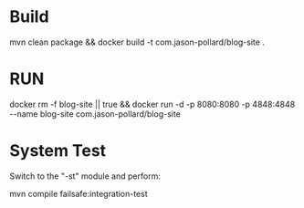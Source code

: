 # Build
mvn clean package && docker build -t com.jason-pollard/blog-site .

# RUN

docker rm -f blog-site || true && docker run -d -p 8080:8080 -p 4848:4848 --name blog-site com.jason-pollard/blog-site 

# System Test

Switch to the "-st" module and perform:

mvn compile failsafe:integration-test